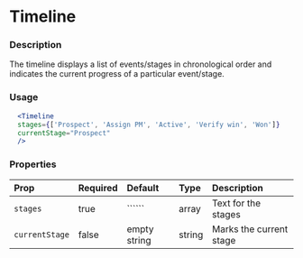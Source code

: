 # Timeline

### Description

The timeline displays a list of events/stages in chronological order and indicates the current progress of a particular event/stage.

### Usage

```jsx
  <Timeline 
  stages={['Prospect', 'Assign PM', 'Active', 'Verify win', 'Won']}
  currentStage="Prospect" 
  />
```

### Properties

| Prop           | Required | Default      | Type   | Description             |
| :------------- | :------- | :----------- | :----- | :---------------------- |
| `stages`       | true     | ``````       | array  | Text for the stages     |
| `currentStage` | false    | empty string | string | Marks the current stage |
